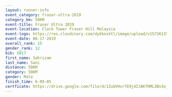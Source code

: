 ```yaml
---
layout: runner-info 
event_category: fraser-ultra-2019 
category_km: 50KM 
event-title: Fraser Ultra 2019 
event-location: Clock Tower Fraser Hill Malaysia 
event-logo: https://res.cloudinary.com/dykbosktl/image/upload/v1573613535/Logo/logo_mfst7w.jpg
event-date: 08-17-2019 
overall_rank: 15
gender_rank: 12
bib: 5017
first_name: Sahrizam
last_name: Sani
distance: 50KM
category: 50KM
gender: Male
finish_time: 6-09-05
certficate: https://drive.google.com/file/d/1ZuQVHxrfE9j4IJAKfHML3Bn3ojRVtcbc/view?usp=sharing
---
```

